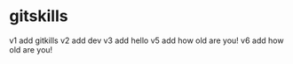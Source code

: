 # gitskills
v1 add gitkills
v2 add dev
v3 add hello
v5 add how old are you!
v6 add how old are you!

